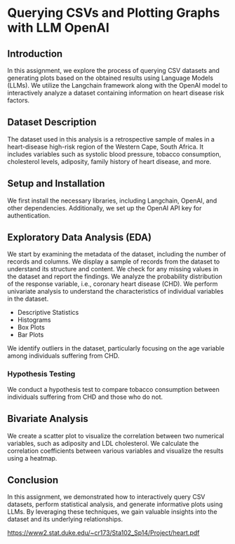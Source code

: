 # Querying CSVs and Plotting Graphs with LLM OpenAI


## Introduction

In this assignment, we explore the process of querying CSV datasets and generating plots based on the obtained results using Language Models (LLMs). We utilize the Langchain framework along with the OpenAI model to interactively analyze a dataset containing information on heart disease risk factors.

## Dataset Description

The dataset used in this analysis is a retrospective sample of males in a heart-disease high-risk region of the Western Cape, South Africa. It includes variables such as systolic blood pressure, tobacco consumption, cholesterol levels, adiposity, family history of heart disease, and more.

## Setup and Installation

We first install the necessary libraries, including Langchain, OpenAI, and other dependencies. Additionally, we set up the OpenAI API key for authentication.

## Exploratory Data Analysis (EDA)


We start by examining the metadata of the dataset, including the number of records and columns.
We display a sample of records from the dataset to understand its structure and content.
We check for any missing values in the dataset and report the findings.
We analyze the probability distribution of the response variable, i.e., coronary heart disease (CHD).
We perform univariate analysis to understand the characteristics of individual variables in the dataset.
- Descriptive Statistics
- Histograms
- Box Plots
- Bar Plots

We identify outliers in the dataset, particularly focusing on the age variable among individuals suffering from CHD.

### Hypothesis Testing

We conduct a hypothesis test to compare tobacco consumption between individuals suffering from CHD and those who do not.

## Bivariate Analysis

We create a scatter plot to visualize the correlation between two numerical variables, such as adiposity and LDL cholesterol.
We calculate the correlation coefficients between various variables and visualize the results using a heatmap.

## Conclusion

In this assignment, we demonstrated how to interactively query CSV datasets, perform statistical analysis, and generate informative plots using LLMs. By leveraging these techniques, we gain valuable insights into the dataset and its underlying relationships.


https://www2.stat.duke.edu/~cr173/Sta102_Sp14/Project/heart.pdf
